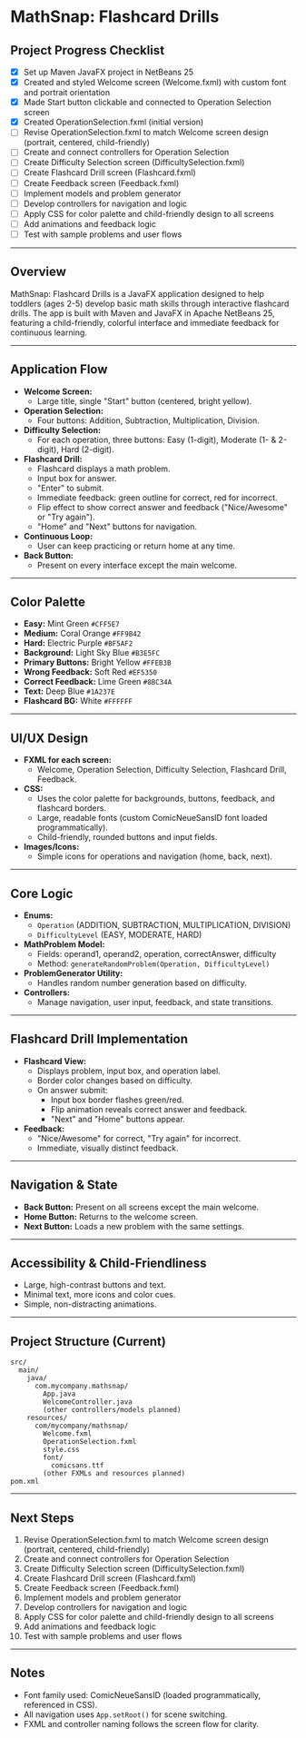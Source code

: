 # MathSnap: Flashcard Drills

## Project Progress Checklist

- [x] Set up Maven JavaFX project in NetBeans 25
- [x] Created and styled Welcome screen (Welcome.fxml) with custom font and portrait orientation
- [x] Made Start button clickable and connected to Operation Selection screen
- [x] Created OperationSelection.fxml (initial version)
- [ ] Revise OperationSelection.fxml to match Welcome screen design (portrait, centered, child-friendly)
- [ ] Create and connect controllers for Operation Selection
- [ ] Create Difficulty Selection screen (DifficultySelection.fxml)
- [ ] Create Flashcard Drill screen (Flashcard.fxml)
- [ ] Create Feedback screen (Feedback.fxml)
- [ ] Implement models and problem generator
- [ ] Develop controllers for navigation and logic
- [ ] Apply CSS for color palette and child-friendly design to all screens
- [ ] Add animations and feedback logic
- [ ] Test with sample problems and user flows

---

## Overview
MathSnap: Flashcard Drills is a JavaFX application designed to help toddlers (ages 2-5) develop basic math skills through interactive flashcard drills. The app is built with Maven and JavaFX in Apache NetBeans 25, featuring a child-friendly, colorful interface and immediate feedback for continuous learning.

---

## Application Flow
- **Welcome Screen:**
  - Large title, single "Start" button (centered, bright yellow).
- **Operation Selection:**
  - Four buttons: Addition, Subtraction, Multiplication, Division.
- **Difficulty Selection:**
  - For each operation, three buttons: Easy (1-digit), Moderate (1- & 2-digit), Hard (2-digit).
- **Flashcard Drill:**
  - Flashcard displays a math problem.
  - Input box for answer.
  - "Enter" to submit.
  - Immediate feedback: green outline for correct, red for incorrect.
  - Flip effect to show correct answer and feedback ("Nice/Awesome" or "Try again").
  - "Home" and "Next" buttons for navigation.
- **Continuous Loop:**
  - User can keep practicing or return home at any time.
- **Back Button:**
  - Present on every interface except the main welcome.

---

## Color Palette
- **Easy:** Mint Green `#CFF5E7`
- **Medium:** Coral Orange `#FF9B42`
- **Hard:** Electric Purple `#BF5AF2`
- **Background:** Light Sky Blue `#B3E5FC`
- **Primary Buttons:** Bright Yellow `#FFEB3B`
- **Wrong Feedback:** Soft Red `#EF5350`
- **Correct Feedback:** Lime Green `#8BC34A`
- **Text:** Deep Blue `#1A237E`
- **Flashcard BG:** White `#FFFFFF`

---

## UI/UX Design
- **FXML for each screen:**
  - Welcome, Operation Selection, Difficulty Selection, Flashcard Drill, Feedback.
- **CSS:**
  - Uses the color palette for backgrounds, buttons, feedback, and flashcard borders.
  - Large, readable fonts (custom ComicNeueSansID font loaded programmatically).
  - Child-friendly, rounded buttons and input fields.
- **Images/Icons:**
  - Simple icons for operations and navigation (home, back, next).

---

## Core Logic
- **Enums:**
  - `Operation` (ADDITION, SUBTRACTION, MULTIPLICATION, DIVISION)
  - `DifficultyLevel` (EASY, MODERATE, HARD)
- **MathProblem Model:**
  - Fields: operand1, operand2, operation, correctAnswer, difficulty
  - Method: `generateRandomProblem(Operation, DifficultyLevel)`
- **ProblemGenerator Utility:**
  - Handles random number generation based on difficulty.
- **Controllers:**
  - Manage navigation, user input, feedback, and state transitions.

---

## Flashcard Drill Implementation
- **Flashcard View:**
  - Displays problem, input box, and operation label.
  - Border color changes based on difficulty.
  - On answer submit:
    - Input box border flashes green/red.
    - Flip animation reveals correct answer and feedback.
    - "Next" and "Home" buttons appear.
- **Feedback:**
  - "Nice/Awesome" for correct, "Try again" for incorrect.
  - Immediate, visually distinct feedback.

---

## Navigation & State
- **Back Button:** Present on all screens except the main welcome.
- **Home Button:** Returns to the welcome screen.
- **Next Button:** Loads a new problem with the same settings.

---

## Accessibility & Child-Friendliness
- Large, high-contrast buttons and text.
- Minimal text, more icons and color cues.
- Simple, non-distracting animations.

---

## Project Structure (Current)
```
src/
  main/
    java/
      com.mycompany.mathsnap/
        App.java
        WelcomeController.java
        (other controllers/models planned)
    resources/
      com/mycompany/mathsnap/
        Welcome.fxml
        OperationSelection.fxml
        style.css
        font/
          comicsans.ttf
        (other FXMLs and resources planned)
pom.xml
```

---

## Next Steps
1. Revise OperationSelection.fxml to match Welcome screen design (portrait, centered, child-friendly)
2. Create and connect controllers for Operation Selection
3. Create Difficulty Selection screen (DifficultySelection.fxml)
4. Create Flashcard Drill screen (Flashcard.fxml)
5. Create Feedback screen (Feedback.fxml)
6. Implement models and problem generator
7. Develop controllers for navigation and logic
8. Apply CSS for color palette and child-friendly design to all screens
9. Add animations and feedback logic
10. Test with sample problems and user flows

---

## Notes
- Font family used: ComicNeueSansID (loaded programmatically, referenced in CSS).
- All navigation uses `App.setRoot()` for scene switching.
- FXML and controller naming follows the screen flow for clarity. 